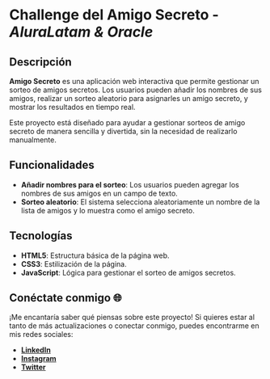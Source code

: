 # Challenge del Amigo Secreto - *AluraLatam & Oracle*

## Descripción

**Amigo Secreto** es una aplicación web interactiva que permite gestionar un sorteo de amigos secretos. Los usuarios pueden añadir los nombres de sus amigos, realizar un sorteo aleatorio para asignarles un amigo secreto, y mostrar los resultados en tiempo real.

Este proyecto está diseñado para ayudar a gestionar sorteos de amigo secreto de manera sencilla y divertida, sin la necesidad de realizarlo manualmente.

## Funcionalidades

- **Añadir nombres para el sorteo**: Los usuarios pueden agregar los nombres de sus amigos en un campo de texto.
- **Sorteo aleatorio**: El sistema selecciona aleatoriamente un nombre de la lista de amigos y lo muestra como el amigo secreto.

## Tecnologías

- **HTML5**: Estructura básica de la página web.
- **CSS3**: Estilización de la página.
- **JavaScript**: Lógica para gestionar el sorteo de amigos secretos.

## Conéctate conmigo 🌐

¡Me encantaría saber qué piensas sobre este proyecto! Si quieres estar al tanto de más actualizaciones o conectar conmigo, puedes encontrarme en mis redes sociales:

- **[LinkedIn](www.linkedin.com/in/eduardoayalaa)**
- **[Instagram](https://www.instagram.com/eduardo.nrg/?hl=es-la)**
- **[Twitter]([www.linkedin.com/in/eduardoayalaa](https://x.com/EduarNGR))**
